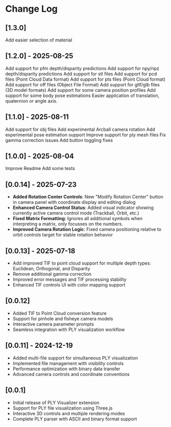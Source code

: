# Change Log

## [1.3.0]

Add easier selection of material

## [1.2.0] - 2025-08-25

Add support for pfm depth/disparity predictions
Add support for npy/npz depth/disparity predictions
Add support for stl files
Add support for pcd files (Point Cloud Data format)
Add support for pts files (Point Cloud format)
Add support for off files (Object File Format)
Add support for gltf/glb files (3D model formats)
Add support for some camera position profiles
Add support for some body pose estimations
Easier application of translation, quaternion or angle axis.

## [1.1.0] - 2025-08-11

Add support for obj files
Add experimental Arcball camera rotation
Add experimental pose estimation support
Improve support for ply mesh files
Fix gamma correction issues
Add button toggling fixes

## [1.0.0] - 2025-08-04

Improve Readme
Add some tests

## [0.0.14] - 2025-07-23

- **Added Rotation Center Controls**: New "Modify Rotation Center" button in camera panel with coordinate display and editing dialog
- **Enhanced Camera Control Status**: Added visual indicator showing currently active camera control mode (Trackball, Orbit, etc.)
- **Fixed Matrix Formatting**: Ignores all additional symbols when interpreting a matrix, only focusses on the numbers.
- **Improved Camera Rotation Logic**: Fixed camera positioning relative to orbit controls target for stable rotation behavior

## [0.0.13] - 2025-07-18

- Add improved TIF to point cloud support for multiple depth types: Euclidean, Orthogonal, and Disparity
- Remove additional gamma correction
- Improved error messages and TIF processing stability
- Enhanced TIF controls UI with color mapping support

## [0.0.12]

- Added TIF to Point Cloud conversion feature
- Support for pinhole and fisheye camera models
- Interactive camera parameter prompts
- Seamless integration with PLY visualization workflow

## [0.0.11] - 2024-12-19

- Added multi-file support for simultaneous PLY visualization
- Implemented file management with visibility controls
- Performance optimization with binary data transfer
- Advanced camera controls and coordinate conventions

## [0.0.1]

- Initial release of PLY Visualizer extension
- Support for PLY file visualization using Three.js
- Interactive 3D controls and multiple rendering modes
- Complete PLY parser with ASCII and binary format support
